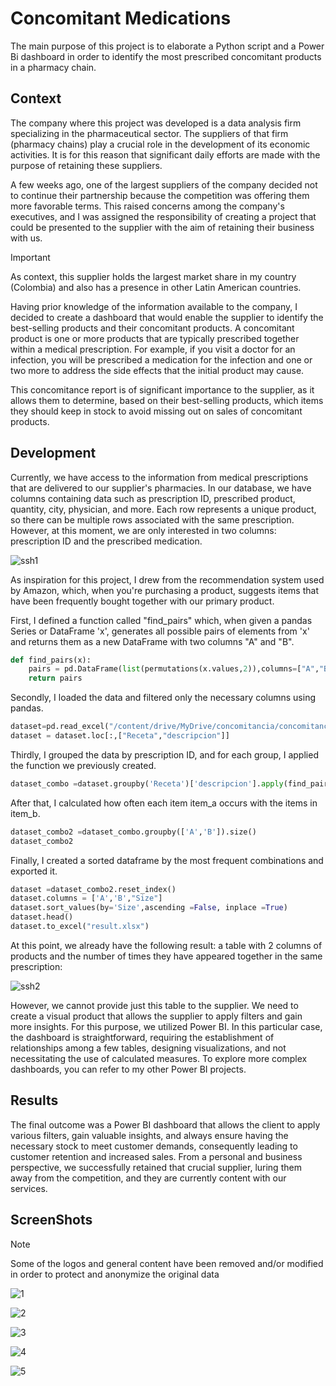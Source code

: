 # Concomitant Medications
The main purpose of this project is to elaborate a Python script and a Power Bi dashboard in order to identify the most prescribed concomitant products in a pharmacy chain.

## Context 

The company where this project was developed is a data analysis firm specializing in the pharmaceutical sector. The suppliers of that firm (pharmacy chains) play a crucial role in the development of its economic activities. It is for this reason that significant daily efforts are made with the purpose of retaining these suppliers.

A few weeks ago, one of the largest suppliers of the company decided not to continue their partnership because the competition was offering them more favorable terms. This raised concerns among the company's executives, and I was assigned the responsibility of creating a project that could be presented to the supplier with the aim of retaining their business with us. 
>[!IMPORTANT]
> As context, this supplier holds the largest market share in my country (Colombia) and also has a presence in other Latin American countries.

Having prior knowledge of the information available to the company, I decided to create a dashboard that would enable the supplier to identify the best-selling products and their concomitant products. A concomitant product is one or more products that are typically prescribed together within a medical prescription. For example, if you visit a doctor for an infection, you will be prescribed a medication for the infection and one or two more to address the side effects that the initial product may cause.

This concomitance report is of significant importance to the supplier, as it allows them to determine, based on their best-selling products, which items they should keep in stock to avoid missing out on sales of concomitant products.

## Development

Currently, we have access to the information from medical prescriptions that are delivered to our supplier's pharmacies. In our database, we have columns containing data such as prescription ID, prescribed product, quantity, city, physician, and more. Each row represents a unique product, so there can be multiple rows associated with the same prescription. However, at this moment, we are only interested in two columns: prescription ID and the prescribed medication.

![ssh1](https://github.com/cristiancavelasquez/concomitant-medications/assets/102259605/7535347e-2c52-4827-998f-248d1f85fa16)

As inspiration for this project, I drew from the recommendation system used by Amazon, which, when you're purchasing a product, suggests items that have been frequently bought together with our primary product.

First, I defined a function called "find_pairs" which, when given a pandas Series or DataFrame 'x', generates all possible pairs of elements from 'x' and returns them as a new DataFrame with two columns "A" and "B". 

```python
def find_pairs(x):
    pairs = pd.DataFrame(list(permutations(x.values,2)),columns=["A","B"])
    return pairs
```
Secondly, I loaded the data and filtered only the necessary columns using pandas.

```python
dataset=pd.read_excel("/content/drive/MyDrive/concomitancia/concomitancia cruz verde2.xlsm")
dataset = dataset.loc[:,["Receta","descripcion"]]
```

Thirdly, I grouped the data by prescription ID, and for each group, I applied the function we previously created.

```python
dataset_combo =dataset.groupby('Receta')['descripcion'].apply(find_pairs).reset_index(drop=True)
```

After that, I calculated how often each item item_a occurs with the items in item_b.

```python
dataset_combo2 =dataset_combo.groupby(['A','B']).size()
dataset_combo2
```

Finally, I created a sorted dataframe by the most frequent combinations and exported it.

```python
dataset =dataset_combo2.reset_index()
dataset.columns = ['A','B',"Size"]
dataset.sort_values(by='Size',ascending =False, inplace =True)
dataset.head()
dataset.to_excel("result.xlsx")
```
At this point, we already have the following result: a table with 2 columns of products and the number of times they have appeared together in the same prescription: 

![ssh2](https://github.com/cristiancavelasquez/concomitant-medications/assets/102259605/018bcf69-e8a6-43ff-8cfc-f527da0cf498)

However, we cannot provide just this table to the supplier. We need to create a visual product that allows the supplier to apply filters and gain more insights. For this purpose, we utilized Power BI. In this particular case, the dashboard is straightforward, requiring the establishment of relationships among a few tables, designing visualizations, and not necessitating the use of calculated measures. To explore more complex dashboards, you can refer to my other Power BI projects.

## Results

The final outcome was a Power BI dashboard that allows the client to apply various filters, gain valuable insights, and always ensure having the necessary stock to meet customer demands, consequently leading to customer retention and increased sales. From a personal and business perspective, we successfully retained that crucial supplier, luring them away from the competition, and they are currently content with our services.

## ScreenShots

> [!NOTE]
>Some of the logos and general content have been removed and/or modified in order to protect and anonymize the original data


![1](https://github.com/cristiancavelasquez/concomitant-medications/assets/102259605/91a21f70-5b98-4ceb-922b-5a7731bfcdb3)

![2](https://github.com/cristiancavelasquez/concomitant-medications/assets/102259605/a612aa2e-8c38-416a-8205-91598b602324)

![3](https://github.com/cristiancavelasquez/concomitant-medications/assets/102259605/b6468f31-6639-4cb0-a951-3e09850851bd)

![4](https://github.com/cristiancavelasquez/concomitant-medications/assets/102259605/8f03656c-327a-4e39-a679-d7958db2ad12)

![5](https://github.com/cristiancavelasquez/concomitant-medications/assets/102259605/4b8dbb7d-fccb-45e2-a015-e3f70a9575f2)











